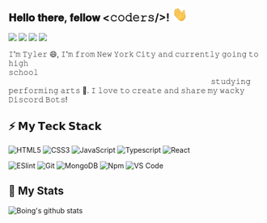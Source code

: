 <h2> 𝐇𝐞𝐥𝐥𝐨 𝐭𝐡𝐞𝐫𝐞, 𝐟𝐞𝐥𝐥𝐨𝐰 <𝚌𝚘𝚍𝚎𝚛𝚜/>! <img src="https://raw.githubusercontent.com/ABSphreak/ABSphreak/master/gifs/Hi.gif" width="30px"></h2>

[![](https://img.shields.io/badge/-@tylerlo_-833ab4?style=flat-square&labelColor=833ab4&logo=instagram&logoColor=white)](https://www.instagram.com/tylerlo_)
[![](https://img.shields.io/badge/-@ImBoing-%23181717?style=flat-square&logo=github)](https://github.com/ImBoing)
[![](https://img.shields.io/badge/-Boing-1d954?style=flat-square&labelColor=1d954&logo=spotify&logoColor=white)](https://open.spotify.com/user/wzbm5w4w09q6a6chqv9ihp4ir)
[![](https://img.shields.io/badge/-mailtylerlo@gmail.com-c14438?style=flat-square&logo=Gmail&logoColor=white&link=mailto:mailtylerlo@gmail.com)](mailto:mailtylerlo@gmail.com)

𝙸'𝚖 𝚃𝚢𝚕𝚎𝚛 😄, 𝙸'𝚖 𝚏𝚛𝚘𝚖 𝙽𝚎𝚠 𝚈𝚘𝚛𝚔 𝙲𝚒𝚝𝚢 𝚊𝚗𝚍 𝚌𝚞𝚛𝚛𝚎𝚗𝚝𝚕𝚢 𝚐𝚘𝚒𝚗𝚐 𝚝𝚘 𝚑𝚒𝚐𝚑 𝚜𝚌𝚑𝚘𝚘𝚕⠀⠀⠀⠀⠀⠀⠀⠀⠀⠀⠀⠀⠀⠀⠀⠀⠀⠀⠀⠀⠀⠀⠀⠀⠀⠀⠀⠀⠀⠀⠀⠀⠀⠀⠀⠀⠀⠀⠀⠀⠀⠀⠀⠀⠀⠀⠀⠀⠀⠀⠀⠀⠀⠀⠀⠀⠀⠀⠀⠀⠀⠀⠀⠀⠀⠀⠀⠀⠀⠀⠀⠀⠀⠀⠀⠀⠀⠀⠀⠀⠀⠀𝚜𝚝𝚞𝚍𝚢𝚒𝚗𝚐 𝚙𝚎𝚛𝚏𝚘𝚛𝚖𝚒𝚗𝚐 𝚊𝚛𝚝𝚜 🕺. 𝙸 𝚕𝚘𝚟𝚎 𝚝𝚘 𝚌𝚛𝚎𝚊𝚝𝚎 𝚊𝚗𝚍 𝚜𝚑𝚊𝚛𝚎 𝚖𝚢 𝚠𝚊𝚌𝚔𝚢 𝙳𝚒𝚜𝚌𝚘𝚛𝚍 𝙱𝚘𝚝𝚜! 

## ⚡ 𝗠𝘆 𝗧𝗲𝗰𝗸 𝗦𝘁𝗮𝗰𝗸
![HTML5](https://img.shields.io/badge/-HTML5-%23E44D27?style=flat-square&logo=html5&logoColor=ffffff)
![CSS3](https://img.shields.io/badge/-CSS3-%231572B6?style=flat-square&logo=css3)
![JavaScript](https://img.shields.io/badge/-JavaScript-%23F7DF1C?style=flat-square&logo=javascript&logoColor=000000&labelColor=%23F7DF1C&color=%23FFCE5A)
![Typescript](https://img.shields.io/badge/-Typescript-007acc?style=flat-square&labelColor=007acc&logo=typescript&logoColor=white)
![React](https://img.shields.io/badge/-React-%23282C34?style=flat-square&logo=react)

![ESlint](https://img.shields.io/badge/-ESLint-%234B32C3?style=flat-square&logo=eslint)
![Git](https://img.shields.io/badge/-Git-%23F05032?style=flat-square&logo=git&logoColor=%23ffffff)
![MongoDB](https://camo.githubusercontent.com/767fd7b1a80de584bc961ce9ab515c6cc07bb0ad/68747470733a2f2f696d672e736869656c64732e696f2f62616467652f2d4d6f6e676f44422d626c61636b3f7374796c653d666c61742d737175617265266c6f676f3d6d6f6e676f6462)
![Npm](https://img.shields.io/badge/-Npm-cb3837?style=flat-square&labelColor=cb3837&logo=NPM&logoColor=white)
![VS Code](https://img.shields.io/badge/-VSCode-%23007ACC?style=flat-square&logo=visual-studio-code)

## 🧠 My Stats
![Boing's github stats](https://github-readme-stats.vercel.app/api?username=ImBoing&show_icons=true&theme=chartreuse-dark)

